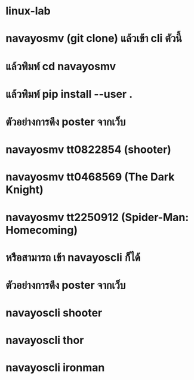 # linux-lab
# navayosmv (git clone) แล้วเข้า cli ตัวนี้ 
# แล้วพิมพ์ cd navayosmv
# แล้วพิมพ์ pip install --user .
# ตัวอย่างการดึง poster จากเว็บ
# navayosmv tt0822854     (shooter)
# navayosmv tt0468569     (The Dark Knight)
# navayosmv tt2250912     (Spider-Man: Homecoming)
# หรือสามารถ เข้า navayoscli ก็ได้
# ตัวอย่างการดึง poster จากเว็บ
# navayoscli shooter
# navayoscli thor
# navayoscli ironman
